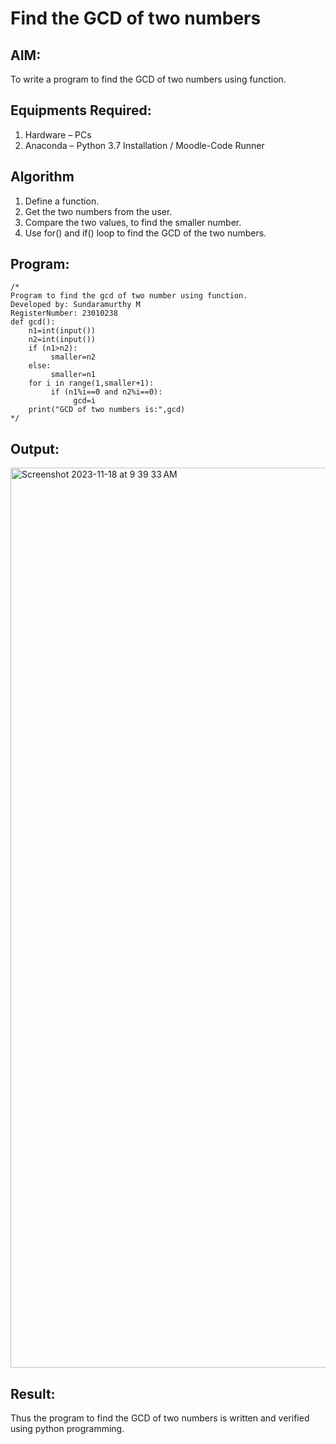 # Find the GCD of two numbers

## AIM:
To write a program to find the GCD of two numbers using function.

## Equipments Required:
1. Hardware – PCs
2. Anaconda – Python 3.7 Installation / Moodle-Code Runner

## Algorithm
1. Define a function.
2. Get the two numbers from the user.
3. Compare the two values, to find the smaller number.
4. Use for() and if() loop to find the GCD of the two numbers.

## Program:
```
/*
Program to find the gcd of two number using function.
Developed by: Sundaramurthy M
RegisterNumber: 23010238
def gcd():
    n1=int(input())
    n2=int(input())
    if (n1>n2):
         smaller=n2
    else:
         smaller=n1
    for i in range(1,smaller+1):
         if (n1%i==0 and n2%i==0):
              gcd=i
    print("GCD of two numbers is:",gcd) 
*/
```

## Output:
<img width="1440" alt="Screenshot 2023-11-18 at 9 39 33 AM" src="https://github.com/Murthy46/GCD-of-two-numbers/assets/145112768/d36c8e1c-aafe-4807-bd57-f9253a4cb0d3">



## Result:
Thus the program to find the GCD of two numbers is written and verified using python programming.
